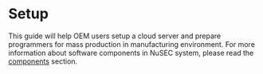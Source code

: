 # Setup

This guide will help OEM users setup a cloud server and prepare programmers
for mass production in manufacturing environment.
For more information about software components in NuSEC system, please read
the [components](../about/components.md) section.
